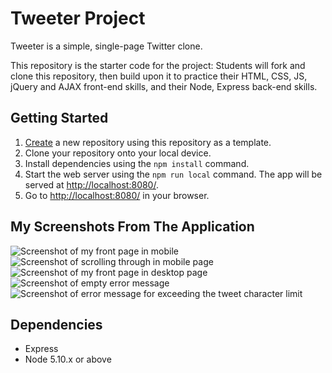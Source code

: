 # Tweeter Project

Tweeter is a simple, single-page Twitter clone.

This repository is the starter code for the project: Students will fork and clone this repository, then build upon it to practice their HTML, CSS, JS, jQuery and AJAX front-end skills, and their Node, Express back-end skills.

## Getting Started

1. [Create](https://docs.github.com/en/repositories/creating-and-managing-repositories/creating-a-repository-from-a-template) a new repository using this repository as a template.
2. Clone your repository onto your local device.
3. Install dependencies using the `npm install` command.
3. Start the web server using the `npm run local` command. The app will be served at <http://localhost:8080/>.
4. Go to <http://localhost:8080/> in your browser.

## My Screenshots From The Application

![Screenshot of my front page in mobile](https://github.com/zeyneppkaya/myTweeter/docs/frontpage%20on%20mobile.png)
![Screenshot of scrolling through in mobile page](https://github.com/zeyneppkaya/myTweeter/docs/scrolling%20through%20in%20mobile.png)
![Screenshot of my front page in desktop page](https://github.com/zeyneppkaya/myTweeter/docs/front%20page%20of%20desktop%20version%20and%20hovering%20over%20my%20tweet.png)
![Screenshot of empty error message](https://github.com/zeyneppkaya/myTweeter/docs/empty%20tweet%20error.png)
![Screenshot of error message for exceeding the tweet character limit](https://github.com/zeyneppkaya/myTweeter/too%20many%20charachters%20error%20message.png)

## Dependencies

- Express
- Node 5.10.x or above
